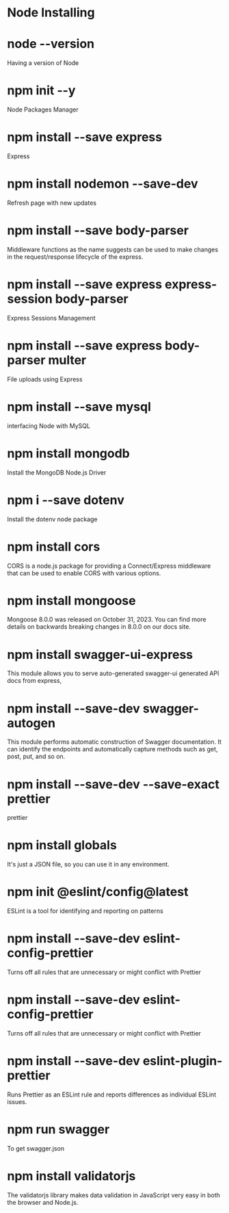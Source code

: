 # Node Installing

# node --version
Having a version of Node

# npm init --y
Node Packages Manager

# npm install --save express
Express

# npm install nodemon --save-dev
Refresh page with new updates

# npm install --save body-parser
Middleware functions as the name suggests can be used to make changes in the request/response lifecycle of the express. 

# npm install --save express express-session body-parser
Express Sessions Management

# npm install --save express body-parser multer
File uploads using Express

# npm install --save mysql
interfacing Node with MySQL

# npm install mongodb
Install the MongoDB Node.js Driver

# npm i --save dotenv
Install the dotenv node package

# npm install cors
CORS is a node.js package for providing a Connect/Express middleware that can be used to enable CORS with various options.

# npm install mongoose
Mongoose 8.0.0 was released on October 31, 2023. You can find more details on backwards breaking changes in 8.0.0 on our docs site.

# npm install swagger-ui-express
This module allows you to serve auto-generated swagger-ui generated API docs from express,

# npm install --save-dev swagger-autogen
This module performs automatic construction of Swagger documentation. It can identify the endpoints and automatically capture methods such as get, post, put, and so on. 

# npm install --save-dev --save-exact prettier
prettier

# npm install globals
It's just a JSON file, so you can use it in any environment.

# npm init @eslint/config@latest
ESLint is a tool for identifying and reporting on patterns

# npm install --save-dev eslint-config-prettier
Turns off all rules that are unnecessary or might conflict with Prettier

# npm install --save-dev eslint-config-prettier
Turns off all rules that are unnecessary or might conflict with Prettier

# npm install --save-dev eslint-plugin-prettier
Runs Prettier as an ESLint rule and reports differences as individual ESLint issues.

# npm run swagger
To get swagger.json

# npm install validatorjs
The validatorjs library makes data validation in JavaScript very easy in both the browser and Node.js.